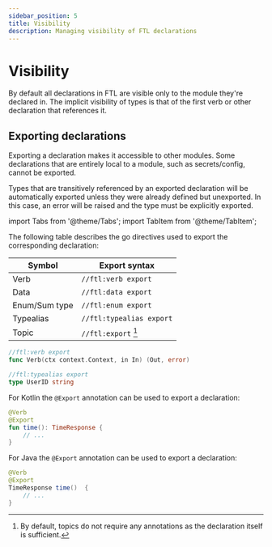 ```yaml
---
sidebar_position: 5
title: Visibility
description: Managing visibility of FTL declarations
---
```


# Visibility

By default all declarations in FTL are visible only to the module they're declared in. The implicit visibility of types is that of the first verb or other declaration that references it.

## Exporting declarations

Exporting a declaration makes it accessible to other modules. Some declarations that are entirely local to a module, such as secrets/config, cannot be exported.

Types that are transitively referenced by an exported declaration will be automatically exported unless they were already defined but unexported. In this case, an error will be raised and the type must be explicitly exported.

import Tabs from '@theme/Tabs';
import TabItem from '@theme/TabItem';

<Tabs>
  <TabItem value="go" label="Go" default>

The following table describes the go directives used to export the corresponding declaration:

| Symbol        | Export syntax            |
| ------------- | ------------------------ |
| Verb          | `//ftl:verb export`      |
| Data          | `//ftl:data export`      |
| Enum/Sum type | `//ftl:enum export`      |
| Typealias     | `//ftl:typealias export` |
| Topic         | `//ftl:export` [^1]      |

```go
//ftl:verb export
func Verb(ctx context.Context, in In) (Out, error)

//ftl:typealias export
type UserID string
```

[^1]: By default, topics do not require any annotations as the declaration itself is sufficient.

  </TabItem>
  <TabItem value="kotlin" label="Kotlin">

For Kotlin the `@Export` annotation can be used to export a declaration:

```kotlin
@Verb
@Export
fun time(): TimeResponse {
    // ...
}
```

  </TabItem>
  <TabItem value="java" label="Java">

For Java the `@Export` annotation can be used to export a declaration:

```java
@Verb
@Export
TimeResponse time()  {
    // ...
}
```

  </TabItem>
</Tabs> 
